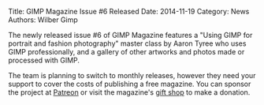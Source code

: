 Title: GIMP Magazine Issue #6 Released
Date: 2014-11-19
Category: News
Authors: Wilber Gimp

The newly released issue #6 of GIMP Magazine features a "Using GIMP for portrait and fashion photography" master class by Aaron Tyree who uses GIMP professionally, and a gallery of other artworks and photos made or processed with GIMP.

The team is planning to switch to monthly releases, however they need your support to cover the costs of publishing a free magazine. You can sponsor the project at [Patreon](http://www.patreon.com/gimpmagazine) or visit the magazine's [gift shop](http://gimpmagazine.org/giftshop) to make a donation.
